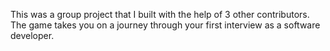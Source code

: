 This was a group project that I built with the help of 3 other contributors. The game takes you on a journey through your first interview as a software developer.
